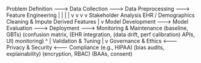 Problem Definition ---> Data Collection ---> Data Preprocessing ---> Feature Engineering
        |                     |                      |                      |
        v                     v                      v                      v
 Stakeholder Analysis   EHR / Demographics      Cleaning & Impute       Derived Features
        |
        v
Model Development ---> Model Evaluation ---> Deployment ---> Monitoring & Maintenance
   (baseline, GBTs)        (confusion matrix,        (EHR integration,        (data drift, perf
                           calibration)             APIs, UI)                monitoring)
        ^
        |
   Validation & Tuning
        |
        v
 Governance & Ethics <--- Privacy & Security <--- Compliance (e.g., HIPAA)
 (bias audits, explainability)  (encryption, RBAC)      (BAAs, consent)
